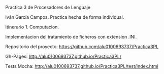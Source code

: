 Practica 3 de Procesadores de Lenguaje

Iván García Campos. Practica hecha de forma individual.

Itinerario 1. Computacion.

Implementacion del tratamiento de ficheros con extension .INI.

Repositorio del proyecto: https://github.com/alu0100693737/Practica3PL


Gh-Pages: http://alu0100693737.github.io/Practica3PL/


Tests Mocha: http://alu0100693737.github.io/Practica3PL/test/index.html